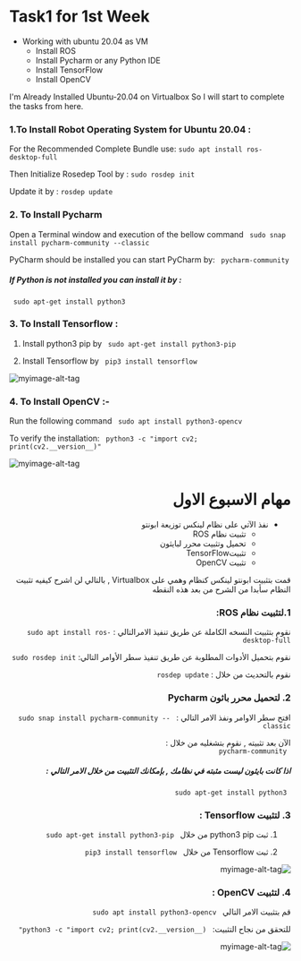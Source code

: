 # Task1 for 1st Week
* Working with ubuntu 20.04 as VM
  - Install ROS
  - Install Pycharm or any Python IDE
  - Install TensorFlow
  - Install OpenCV
  

I'm Already Installed Ubuntu-20.04 on Virtualbox
So I will start to complete the tasks from here.


### 1.To Install Robot Operating System for Ubuntu 20.04 :
For the Recommended Complete Bundle use:
``` sudo apt install ros-desktop-full ``` 


Then Initialize Rosedep Tool by :
``` sudo rosdep init ```


Update it by : 
 ``` rosdep update ```
 






### 2. To Install Pycharm 
Open a Terminal window and execution of the bellow command
```  sudo snap install pycharm-community --classic ``` 


PyCharm should be installed you can start PyCharm by:
```  pycharm-community ``` 




##### If Python is not installed you can install it by :
 ```  sudo apt-get install python3 ``` 



### 3. To Install Tensorflow :

  1. Install python3 pip by 
``` sudo apt-get install python3-pip``` 


  2. Install Tensorflow by 
```  pip3 install tensorflow ``` 



![myimage-alt-tag](https://github.com/Fatmahmh/Internship-with-Smart-methods/blob/master/Task1-for-1stWeek/TensorFlow-Installation.PNG
) 



### 4. To Install OpenCV :-

Run the following command ```  sudo apt install python3-opencv ``` 


To verify the installation:
```  python3 -c "import cv2; print(cv2.__version__)" ```  



![myimage-alt-tag](https://github.com/Fatmahmh/Internship-with-Smart-methods/blob/master/Task1-for-1stWeek/OpenCV-Installation.PNG)


<div dir="rtl"> 

# مهام الاسبوع الاول
* نفذ الآتي على نظام لينكس توزيعة ابونتو 
  - تثبيت نظام ROS 
  -  تحميل وتثبيت محرر لبايثون   
  - تثبيتTensorFlow
  - تثبيت OpenCV
  

قمت بتثبيت ابونتو لينكس كنظام وهمي على
Virtualbox , بالتالي لن اشرح كيفيه تثبيت النظام سأبدا من الشرح من بعد هذه النقطه
 


### 1.لتثبيت نظام ROS:
نقوم بتثبيت النسخه الكاملة عن طريق تنفيذ الامرالتالي :
``` sudo apt install ros-desktop-full ``` 


نقوم بتحميل الأدوات المطلوبة عن طريق تنفيذ سطر الأوامر التالي:
``` sudo rosdep init ```


نقوم بالتحديث من خلال : 
 ``` rosdep update ```
 






### 2. لتحميل محرر باثون Pycharm
افتح سطر الاوامر ونفذ الامر التالي :
```  sudo snap install pycharm-community --classic ``` 


الآن بعد تثبيته  , نقوم بتشغليه من خلال :  
```  pycharm-community ``` 




##### اذا كانت بايثون ليست مثبته في نظامك , بإمكانك التثبيت من خلال الامر التالي  :
 ```  sudo apt-get install python3 ``` 



### 3. لتثبيت Tensorflow :

  1. ثبت python3 pip من خلال 
``` sudo apt-get install python3-pip``` 


  2. ثبت Tensorflow من خلال 
```  pip3 install tensorflow ``` 



![myimage-alt-tag](https://github.com/Fatmahmh/Internship-with-Smart-methods/blob/master/Task1-for-1stWeek/TensorFlow-Installation.PNG
) 



### 4. لتثبيت OpenCV :

قم بتثبيت الامر التالي ```  sudo apt install python3-opencv ``` 


للتحقق من نجاح التثبيت:
```  python3 -c "import cv2; print(cv2.__version__)" ```  



![myimage-alt-tag](https://github.com/Fatmahmh/Internship-with-Smart-methods/blob/master/Task1-for-1stWeek/OpenCV-Installation.PNG)

</div>

